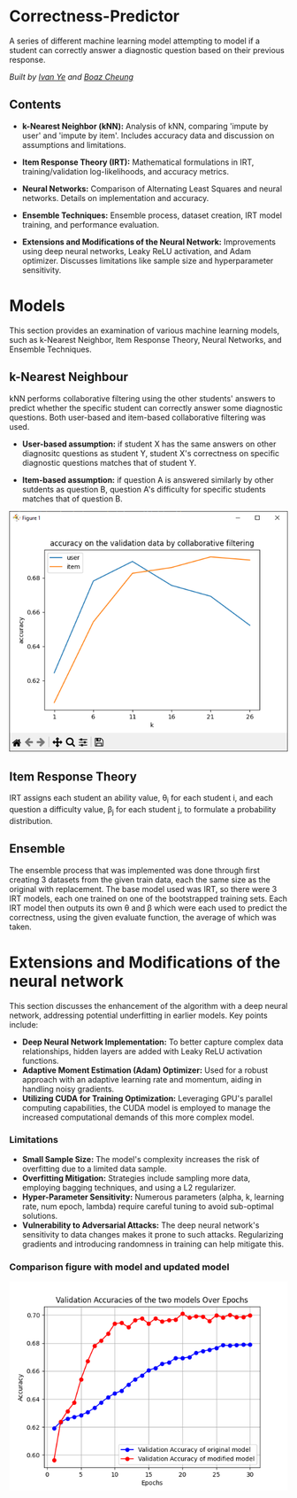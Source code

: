 # Correctness-Predictor
A series of different machine learning model attempting to model if a student can correctly answer a diagnostic question based on their previous response. 

*Built by [Ivan Ye](https://github.com/ivanfye) and [Boaz Cheung](https://github.com/rethegreat)*

## Contents
- **k-Nearest Neighbor (kNN):** Analysis of kNN, comparing 'impute by user' and 'impute by item'. Includes accuracy data and discussion on assumptions and limitations.

- **Item Response Theory (IRT):** Mathematical formulations in IRT, training/validation log-likelihoods, and accuracy metrics.

- **Neural Networks:** Comparison of Alternating Least Squares and neural networks. Details on implementation and accuracy.

- **Ensemble Techniques:** Ensemble process, dataset creation, IRT model training, and performance evaluation.

- **Extensions and Modifications of the Neural Network:** Improvements using deep neural networks, Leaky ReLU activation, and Adam optimizer. Discusses limitations like sample size and hyperparameter sensitivity.

# Models
This section provides an examination of various machine learning models, such as k-Nearest Neighbor, Item Response Theory, Neural Networks, and Ensemble Techniques.

## k-Nearest Neighbour
kNN performs collaborative filtering using the other students' answers to predict whether the specific student can correctly answer some diagnostic questions. Both user-based and item-based collaborative filtering was used.
- **User-based assumption:** if student X has the same answers on other diagnositc questions as student Y, student X's correctness on specific diagnostic questions matches that of student Y.

- **Item-based assumption:** if question A is answered similarly by other sutdents as question B, question A's difficulty for specific students matches that of question B.

![knn](https://github.com/rethegreat/Correctness-Predictor/blob/main/src/img/knn_acc.png)

## Item Response Theory
IRT assigns each student an ability value, θ<sub>i</sub> for each student i, and each question a difficulty value, β<sub>j</sub> for each student j, to formulate a probability distribution.

## Ensemble
The ensemble process that was implemented was done through first creating 3 datasets from the given train data, each the same size as the original with replacement. The base model used was IRT, so there were 3 IRT models, each one trained on one of the bootstrapped training sets. Each IRT model then outputs its own θ and β which were each used to predict the correctness, using the given evaluate function, the average of which was taken.

# Extensions and Modifications of the neural network
This section discusses the enhancement of the algorithm with a deep neural network, addressing potential underfitting in earlier models. Key points include:
- **Deep Neural Network Implementation:** To better capture complex data relationships, hidden layers are added with Leaky ReLU activation functions.
- **Adaptive Moment Estimation (Adam) Optimizer:** Used for a robust approach with an adaptive learning rate and momentum, aiding in handling noisy gradients.
- **Utilizing CUDA for Training Optimization:** Leveraging GPU's parallel computing capabilities, the CUDA model is employed to manage the increased computational demands of this more complex model.


### Limitations
- **Small Sample Size:** The model's complexity increases the risk of overfitting due to a limited data sample.
- **Overfitting Mitigation:** Strategies include sampling more data, employing bagging techniques, and using a L2 regularizer.
- **Hyper-Parameter Sensitivity:** Numerous parameters (alpha, k, learning rate, num epoch, lambda) require careful tuning to avoid sub-optimal solutions.
- **Vulnerability to Adversarial Attacks:** The deep neural network's sensitivity to data changes makes it prone to such attacks. Regularizing gradients and introducing randomness in training can help mitigate this.

### Comparison figure with model and updated model
![Comparison figure](https://github.com/rethegreat/Correctness-Predictor/blob/main/src/img/model_comparison.png)

